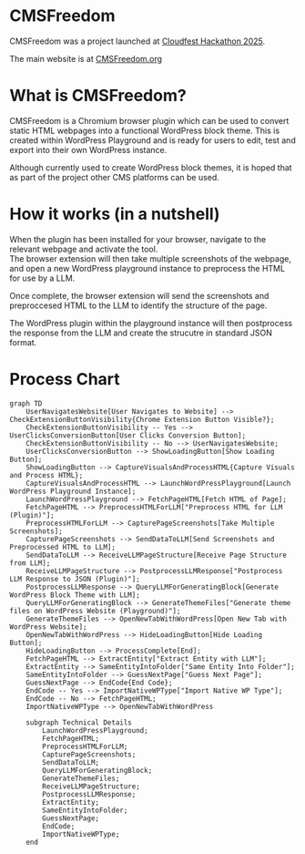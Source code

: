 # CMSFreedom
CMSFreedom was a project launched at [Cloudfest Hackathon 2025](https://hackathon.cloudfest.com/project/cms-freedom/).

The main website is at [CMSFreedom.org](https://cmsfreedom.org)

# What is CMSFreedom?
CMSFreedom is a Chromium browser plugin which can be used to convert static HTML webpages into a functional WordPress block theme. This is created within WordPress Playground and is ready for users to edit, test and export into their own WordPress instance.

Although currently used to create WordPress block themes, it is hoped that as part of the project other CMS platforms can be used.

# How it works (in a nutshell)
When the plugin has been installed for your browser, navigate to the relevant webpage and activate the tool.   
The browser extension will then take multiple screenshots of the webpage, and open a new WordPress playground instance to preprocess the HTML for use by a LLM. 

Once complete, the browser extension will send the screenshots and preproccesed HTML to the LLM to identify the structure of the page.  

The WordPress plugin within the playground instance will then postprocess the response from the LLM and create the strucutre in standard JSON format.

# Process Chart
```mermaid
graph TD
    UserNavigatesWebsite[User Navigates to Website] --> CheckExtensionButtonVisibility{Chrome Extension Button Visible?};
    CheckExtensionButtonVisibility -- Yes --> UserClicksConversionButton[User Clicks Conversion Button];
    CheckExtensionButtonVisibility -- No --> UserNavigatesWebsite;
    UserClicksConversionButton --> ShowLoadingButton[Show Loading Button];
    ShowLoadingButton --> CaptureVisualsAndProcessHTML{Capture Visuals and Process HTML};
    CaptureVisualsAndProcessHTML --> LaunchWordPressPlayground[Launch WordPress Playground Instance];
    LaunchWordPressPlayground --> FetchPageHTML[Fetch HTML of Page];
    FetchPageHTML --> PreprocessHTMLForLLM["Preprocess HTML for LLM (Plugin)"];
    PreprocessHTMLForLLM --> CapturePageScreenshots[Take Multiple Screenshots];
    CapturePageScreenshots --> SendDataToLLM[Send Screenshots and Preprocessed HTML to LLM];
    SendDataToLLM --> ReceiveLLMPageStructure[Receive Page Structure from LLM];
    ReceiveLLMPageStructure --> PostprocessLLMResponse["Postprocess LLM Response to JSON (Plugin)"];
    PostprocessLLMResponse --> QueryLLMForGeneratingBlock[Generate WordPress Block Theme with LLM];
    QueryLLMForGeneratingBlock --> GenerateThemeFiles["Generate theme files on WordPress Website (Playground)"];
    GenerateThemeFiles --> OpenNewTabWithWordPress[Open New Tab with WordPress Website];
    OpenNewTabWithWordPress --> HideLoadingButton[Hide Loading Button];
    HideLoadingButton --> ProcessComplete[End];
    FetchPageHTML --> ExtractEntity["Extract Entity with LLM"];
    ExtractEntity --> SameEntityIntoFolder["Same Entity Into Folder"];
    SameEntityIntoFolder --> GuessNextPage["Guess Next Page"];
    GuessNextPage --> EndCode{End Code};
    EndCode -- Yes --> ImportNativeWPType["Import Native WP Type"];
    EndCode -- No --> FetchPageHTML;
    ImportNativeWPType --> OpenNewTabWithWordPress

    subgraph Technical Details
        LaunchWordPressPlayground;
        FetchPageHTML;
        PreprocessHTMLForLLM;
        CapturePageScreenshots;
        SendDataToLLM;
        QueryLLMForGeneratingBlock;
        GenerateThemeFiles;
        ReceiveLLMPageStructure;
        PostprocessLLMResponse;
        ExtractEntity;
        SameEntityIntoFolder;
        GuessNextPage;
        EndCode;
        ImportNativeWPType;
    end
```


